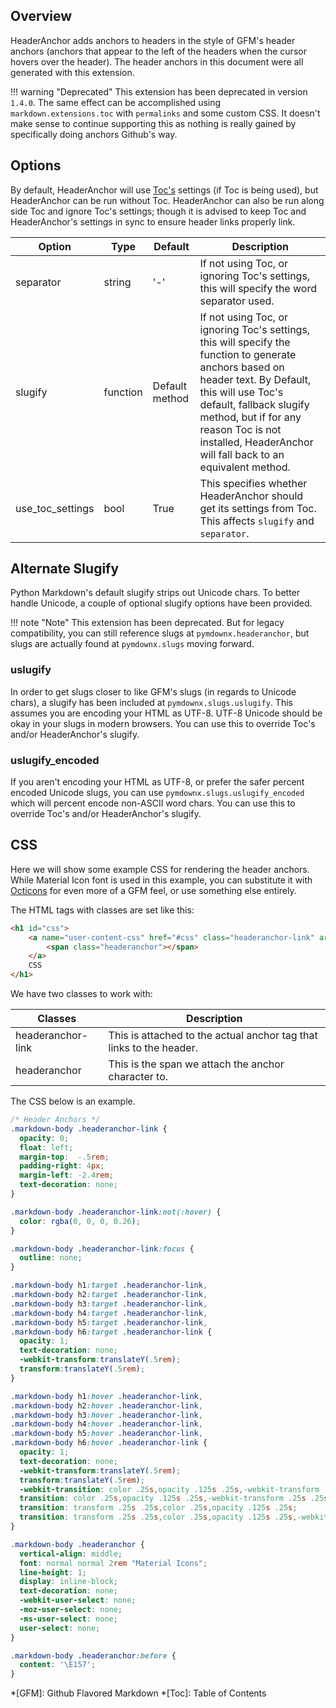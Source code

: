 ## Overview
HeaderAnchor adds anchors to headers in the style of GFM's header anchors (anchors that appear to the left of the headers when the cursor hovers over the header). The header anchors in this document were all generated with this extension.

!!! warning "Deprecated"
    This extension has been deprecated in version `1.4.0`.  The same effect can be accomplished using
    `markdown.extensions.toc` with `permalinks` and some custom CSS.  It doesn't make sense to continue supporting this as nothing is really gained by specifically doing anchors Github's way.

## Options
By default, HeaderAnchor will use [Toc's](https://pythonhosted.org/Markdown/extensions/toc.html) settings (if Toc is being used), but HeaderAnchor can be run without Toc.  HeaderAnchor can also be run along side Toc and ignore Toc's settings; though it is advised to keep Toc and HeaderAnchor's settings in sync to ensure header links properly link.

| Option    | Type | Default |Description |
|-----------|------|---------|------------|
| separator | string | '-' | If not using Toc, or ignoring Toc's settings, this will specify the word separator used. |
| slugify | function | Default method | If not using Toc, or ignoring Toc's settings, this will specify the function to generate anchors based on header text.  By Default, this will use Toc's default, fallback slugify method, but if for any reason Toc is not installed, HeaderAnchor will fall back to an equivalent method. |
| use_toc_settings | bool | True | This specifies whether HeaderAnchor should get its settings from Toc.  This affects `slugify` and `separator`. |

## Alternate Slugify
Python Markdown's default slugify strips out Unicode chars. To better handle Unicode, a couple of optional slugify options have been provided.

!!! note "Note"
    This extension has been deprecated. But for legacy compatibility, you can still reference slugs at `pymdownx.headeranchor`, but slugs are actually found at `pymdownx.slugs` moving forward.

### uslugify
In order to get slugs closer to like GFM's slugs (in regards to Unicode chars), a slugify has been included at `pymdownx.slugs.uslugify`.  This assumes you are encoding your HTML as UTF-8.  UTF-8 Unicode should be okay in your slugs in modern browsers.  You can use this to override Toc's and/or HeaderAnchor's slugify.

### uslugify_encoded
If you aren't encoding your HTML as UTF-8, or prefer the safer percent encoded Unicode slugs, you can use `pymdownx.slugs.uslugify_encoded` which will percent encode non-ASCII word chars.  You can use this to override Toc's and/or HeaderAnchor's slugify.

## CSS
Here we will show some example CSS for rendering the header anchors. While Material Icon font is used in this example, you can substitute it with [Octicons](https://octicons.github.com/) for even more of a GFM feel, or use something else entirely.

The HTML tags with classes are set like this:

```html
<h1 id="css">
    <a name="user-content-css" href="#css" class="headeranchor-link" aria-hidden="true">
        <span class="headeranchor"></span>
    </a>
    CSS
</h1>
```

We have two classes to work with:

| Classes | Description |
|---------|-------------|
| headeranchor-link | This is attached to the actual anchor tag that links to the header. |
| headeranchor | This is the span we attach the anchor character to. |

The CSS below is an example.

```css
/* Header Anchors */
.markdown-body .headeranchor-link {
  opacity: 0;
  float: left;
  margin-top:  -.5rem;
  padding-right: 4px;
  margin-left: -2.4rem;
  text-decoration: none;
}

.markdown-body .headeranchor-link:not(:hover) {
  color: rgba(0, 0, 0, 0.26);
}

.markdown-body .headeranchor-link:focus {
  outline: none;
}

.markdown-body h1:target .headeranchor-link,
.markdown-body h2:target .headeranchor-link,
.markdown-body h3:target .headeranchor-link,
.markdown-body h4:target .headeranchor-link,
.markdown-body h5:target .headeranchor-link,
.markdown-body h6:target .headeranchor-link {
  opacity: 1;
  text-decoration: none;
  -webkit-transform:translateY(.5rem);
  transform:translateY(.5rem);
}

.markdown-body h1:hover .headeranchor-link,
.markdown-body h2:hover .headeranchor-link,
.markdown-body h3:hover .headeranchor-link,
.markdown-body h4:hover .headeranchor-link,
.markdown-body h5:hover .headeranchor-link,
.markdown-body h6:hover .headeranchor-link {
  opacity: 1;
  text-decoration: none;
  -webkit-transform:translateY(.5rem);
  transform:translateY(.5rem);
  -webkit-transition: color .25s,opacity .125s .25s,-webkit-transform .25s .25s;
  transition: color .25s,opacity .125s .25s,-webkit-transform .25s .25s;
  transition: transform .25s .25s,color .25s,opacity .125s .25s;
  transition: transform .25s .25s,color .25s,opacity .125s .25s,-webkit-transform .25s .25s;
}

.markdown-body .headeranchor {
  vertical-align: middle;
  font: normal normal 2rem "Material Icons";
  line-height: 1;
  display: inline-block;
  text-decoration: none;
  -webkit-user-select: none;
  -moz-user-select: none;
  -ms-user-select: none;
  user-select: none;
}

.markdown-body .headeranchor:before {
  content: '\E157';
}
```

*[GFM]: Github Flavored Markdown
*[Toc]: Table of Contents
